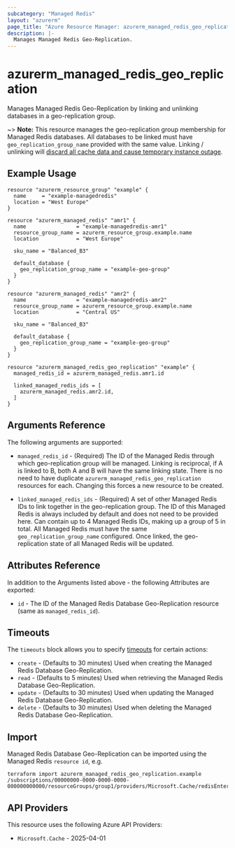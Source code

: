 ```yaml
---
subcategory: "Managed Redis"
layout: "azurerm"
page_title: "Azure Resource Manager: azurerm_managed_redis_geo_replication"
description: |-
  Manages Managed Redis Geo-Replication.
---
```


# azurerm_managed_redis_geo_replication

Manages Managed Redis Geo-Replication by linking and unlinking databases in a geo-replication group.

~> **Note:** This resource manages the geo-replication group membership for Managed Redis databases. All databases to be linked must have `geo_replication_group_name` provided with the same value. Linking / unlinking will [discard all cache data and cause temporary instance outage](https://learn.microsoft.com/azure/redis/how-to-active-geo-replication).

## Example Usage

```hcl
resource "azurerm_resource_group" "example" {
  name     = "example-managedredis"
  location = "West Europe"
}

resource "azurerm_managed_redis" "amr1" {
  name                = "example-managedredis-amr1"
  resource_group_name = azurerm_resource_group.example.name
  location            = "West Europe"

  sku_name = "Balanced_B3"

  default_database {
    geo_replication_group_name = "example-geo-group"
  }
}

resource "azurerm_managed_redis" "amr2" {
  name                = "example-managedredis-amr2"
  resource_group_name = azurerm_resource_group.example.name
  location            = "Central US"

  sku_name = "Balanced_B3"

  default_database {
    geo_replication_group_name = "example-geo-group"
  }
}

resource "azurerm_managed_redis_geo_replication" "example" {
  managed_redis_id = azurerm_managed_redis.amr1.id

  linked_managed_redis_ids = [
    azurerm_managed_redis.amr2.id,
  ]
}
```

## Arguments Reference

The following arguments are supported:

* `managed_redis_id` - (Required) The ID of the Managed Redis through which geo-replication group will be managed. Linking is reciprocal, if A is linked to B, both A and B will have the same linking state. There is no need to have duplicate `azurerm_managed_redis_geo_replication` resources for each. Changing this forces a new resource to be created.

* `linked_managed_redis_ids` - (Required) A set of other Managed Redis IDs to link together in the geo-replication group. The ID of this Managed Redis is always included by default and does not need to be provided here. Can contain up to 4 Managed Redis IDs, making up a group of 5 in total. All Managed Redis must have the same `geo_replication_group_name` configured. Once linked, the geo-replication state of all Managed Redis will be updated.

## Attributes Reference

In addition to the Arguments listed above - the following Attributes are exported:

* `id` - The ID of the Managed Redis Database Geo-Replication resource (same as `managed_redis_id`).

## Timeouts

The `timeouts` block allows you to specify [timeouts](https://www.terraform.io/language/resources/syntax#operation-timeouts) for certain actions:

* `create` - (Defaults to 30 minutes) Used when creating the Managed Redis Database Geo-Replication.
* `read` - (Defaults to 5 minutes) Used when retrieving the Managed Redis Database Geo-Replication.
* `update` - (Defaults to 30 minutes) Used when updating the Managed Redis Database Geo-Replication.
* `delete` - (Defaults to 30 minutes) Used when deleting the Managed Redis Database Geo-Replication.

## Import

Managed Redis Database Geo-Replication can be imported using the Managed Redis `resource id`, e.g.

```shell
terraform import azurerm_managed_redis_geo_replication.example /subscriptions/00000000-0000-0000-0000-000000000000/resourceGroups/group1/providers/Microsoft.Cache/redisEnterprise/cluster1
```

## API Providers
<!-- This section is generated, changes will be overwritten -->
This resource uses the following Azure API Providers:

* `Microsoft.Cache` - 2025-04-01

